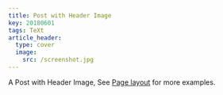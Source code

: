 ```yaml
---
title: Post with Header Image
key: 20180601
tags: TeXt
article_header:
  type: cover
  image:
    src: /screenshot.jpg
---
```


A Post with Header Image, See [Page layout](/samples.html#page-layout) for more examples.

<!--more-->
